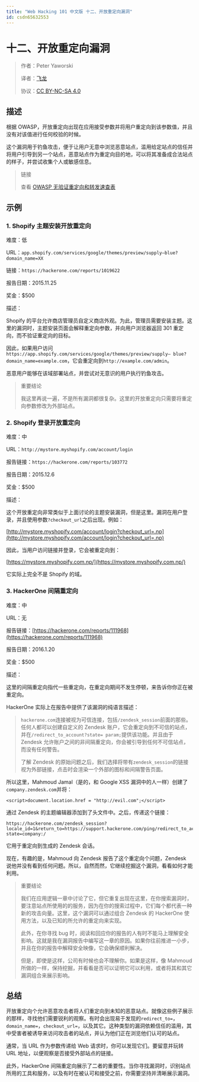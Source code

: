 ```yaml
---
title: "Web Hacking 101 中文版 十二、开放重定向漏洞"
id: csdn65632553
---
```


# 十二、开放重定向漏洞

> 作者：Peter Yaworski
> 
> 译者：[飞龙](https://github.com/)
> 
> 协议：[CC BY-NC-SA 4.0](http://creativecommons.org/licenses/by-nc-sa/4.0/)

## 描述

根据 OWASP，开放重定向出现在应用接受参数并将用户重定向到该参数值，并且没有对该值进行任何校验的时候。

这个漏洞用于钓鱼攻击，便于让用户无意中浏览恶意站点，滥用给定站点的信任并将用户引导到另一个站点，恶意站点作为重定向目的地，可以将其准备成合法站点的样子，并尝试收集个人或敏感信息。

> 链接
> 
> 查看 [OWASP 无验证重定向和转发速查表](https://www.owasp.org/index.php/Unvalidated_Redirects_and_Forwards_Cheat_Sheet)

## 示例

### 1\. Shopify 主题安装开放重定向

难度：低

URL：`app.shopify.com/services/google/themes/preview/supply–blue?domain_name=XX`

链接：`https://hackerone.com/reports/1019622`

报告日期：2015.11.25

奖金：$500

描述：

Shopify 的平台允许商店管理员自定义商店外观。为此，管理员需要安装主题。这里的漏洞时，主题安装页面会解释重定向参数，并向用户浏览器返回 301 重定向，而不验证重定向的目标。

因此，如果用户访问`https://app.shopify.com/services/google/themes/preview/supply– blue?domain_name=example.com`，它会重定向到`http://example.com/admin`。

恶意用户能够在该域部署站点，并尝试对无意识的用户执行钓鱼攻击。

> 重要结论
> 
> 我这里再说一遍，不是所有漏洞都很复杂。这里的开放重定向只需要将重定向参数修改为外部站点。

### 2\. Shopify 登录开放重定向

难度：中

URL：`http://mystore.myshopify.com/account/login`

报告链接：`https://hackerone.com/reports/103772`

报告日期：2015.12.6

奖金：$500

描述：

这个开放重定向非常类似于上面讨论的主题安装漏洞，但是这里。漏洞在用户登录，并且使用参数`?checkout_url`之后出现。例如：

[http://mystore.myshopify.com/account/login?checkout_url=.np](http://mystore.myshopify.com/account/login?checkout_url=.np)

因此，当用户访问链接并登录，它会被重定向到：

[https://mystore.myshopify.com.np/](https://mystore.myshopify.com.np/)

它实际上完全不是 Shopify 的域。

### 3\. HackerOne 间隔重定向

难度：中

URL：无

报告链接：[https://hackerone.com/reports/111968](https://hackerone.com/reports/111968)

报告日期：2016.1.20

奖金：$500

描述：

这里的间隔重定向指代一些重定向，在重定向期间不发生停顿，来告诉你你正在被重定向。

HackerOne 实际上在报告中提供了该漏洞的纯语言描述：

> `hackerone.com`连接被视为可信连接，包括`/zendesk_session`前面的那些。任何人都可以创建自定义的 Zendesk 账户，它会重定向到不可信的站点，并在`/redirect_to_account?state= param;`提供该功能。并且由于 Zendesk 允许账户之间的非间隔重定向，你会被引导到任何不可信站点，而没有任何警告。
> 
> 了解 Zendesk 的原始问题之后，我们选择将带有`zendesk_session`的链接视为外部链接，点击时会渲染一个外部的图标和间隔警告页面。

所以这里，Mahmoud Jamal（是的，和 Google XSS 漏洞中的人一样）创建了`company.zendesk.com`并将：

```
<script>document.location.href = "http://evil.com";</script>
```

通过 Zendesk 的主题编辑器添加到了头文件中。之后，传递这个链接：

```
https://hackerone.com/zendesk_session?locale_id=1&return_to=https://support.hackerone.com/ping/redirect_to_account?state=company:/
```

它用于重定向到生成的 Zendesk 会话。

现在，有趣的是，Mahmoud 向 Zendesk 报告了这个重定向个问题，Zendesk 说他并没有看到任何问题。所以，自然而然，它继续挖掘这个漏洞，看看如何才能利用。

> 重要结论
> 
> 我们在应用逻辑一章中讨论了它，但它重复出现在这里，在你搜索漏洞时，要注意站点所使用的的服务，因为在你的搜索过程中，它们每个都代表一种新的攻击向量。这里，这个漏洞可以通过组合 Zendesk 的 HackerOne 使用方法，以及已知的所允许的重定向来实现。
> 
> 此外，在你寻找 bug 时，阅读和回应你的报告的人有时不能马上理解安全影响。这就是我在漏洞报告中编写这一章的原因。如果你往前推进一小步，并且在你的报告中解释安全映像，它会确保顺利解决。
> 
> 但是，即使是这样，公司有时候也会不理解你。如果是这样，像 Mahmoud 所做的一样，保持挖掘，并看看是否可以证明它可以利用，或者将其和其它漏洞组合来展示影响。

## 总结

开放重定向个允许恶意攻击者将人们重定向到未知的恶意站点。就像这些例子展示的那样，寻找他们需要锐利的观察。有时会出现易于发现的`redirect_to=`，`domain_name=`，`checkout_url=`，以及其它。这种类型的漏洞依赖信任的滥用，其中受害者被诱导来访问攻击者的站点，并认为他们正在浏览他们认可的站点。

通常，当 URL 作为参数传递给 Web 请求时，你可以发现它们。要留意并玩转 URL 地址，以便观察是否接受外部站点的链接。

此外，HackerOne 间隔重定向展示了二者的重要性。当你寻找漏洞时，识别站点所用的工具和服务，以及有时在被认可和接受之前，你需要坚持并清晰展示漏洞。